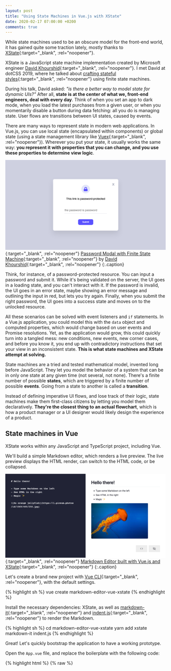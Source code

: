 ```yaml
---
layout: post
title: "Using State Machines in Vue.js with XState"
date: 2020-02-17 07:00:00 +0200
comments: true
---
```


While state machines used to be an obscure model for the front-end world, it has gained quite some traction lately, mostly thanks to [XState][xstate]{:target="_blank", :rel="noopener"}.

XState is a JavaScript state machine implementation created by Microsoft engineer [David Khourshid][github:davidkpiano]{:target="_blank", :rel="noopener"}. I met David at dotCSS 2019, where he talked about [crafting stateful styles][dotconferences:david-khourshid]{:target="_blank", :rel="noopener"} using finite state machines.

During his talk, David asked: *"is there a better way to model state for dynamic UIs?"* After all, **state is at the center of what we, front-end engineers, deal with every day**. Think of when you set an app to dark mode, when you load the latest purchases from a given user, or when you momentarily disable a button during data fetching: all you do is managing state. User flows are transitions between UI states, caused by events.

There are many ways to represent state in modern web applications. In Vue.js, you can use local state (encapsulated within components) or global state (using a state management library like [Vuex][vuex]{:target="_blank", :rel="noopener"}). Wherever you put your state, it usually works the same way: **you represent it with properties that you can change, and you use these properties to determine view logic**.

[![Password Modal with Finite State Machine by David Khourshid](assets/2020-02-17/password-modal-with-fsm-david-khourshid.png)][codepen:davidkpiano:password-xstate]{:target="_blank", :rel="noopener"}
[Password Modal with Finite State Machine][codepen:davidkpiano:password-xstate]{:target="_blank", :rel="noopener"} by [David Khourshid][github:davidkpiano]{:target="_blank", :rel="noopener"}
{:.caption}

Think, for instance, of a password-protected resource. You can input a password and submit it. While it's being validated on the server, the UI goes in a loading state, and you can't interact with it. If the password is invalid, the UI goes in an error state, maybe showing an error message and outlining the input in red, but lets you try again. Finally, when you submit the right password, the UI goes into a success state and moves on to the unlocked resource.

All these scenarios can be solved with event listeners and `if` statements. In a Vue.js application, you could model this with the `data` object and computed properties, which would change based on user events and Promise resolutions. Yet, as the application would grow, this could quickly turn into a tangled mess: new conditions, new events, new corner cases, and before you know it, you end up with contradictory instructions that set your view in an inconsistent state. **This is what state machines and XState attempt at solving.**

State machines are a tried and tested mathematical model, invented long before JavaScript. They let you model the behavior of a system that can be in only one state at any given time (not several, not none). There's a finite number of possible **states**, which are triggered by a finite number of possible **events**. Going from a state to another is called a **transition**.

Instead of defining imperative UI flows, and lose track of their logic, state machines make them first-class citizens by letting you model them declaratively. **They're the closest thing to an actual flowchart**, which is how a product manager or a UI designer would likely design the experience of a product.

## State machines in Vue

XState works within any JavaScript and TypeScript project, including Vue.

We'll build a simple Markdown editor, which renders a live preview. The live preview displays the HTML render, can switch to the HTML code, or be collapsed.

[![Markdown Editor built with Vue.js and XState](assets/2020-02-17/markdown-editor-vue-xstate.png)][markdown-editor-vue-xstate]{:target="_blank", :rel="noopener"}
[Markdown Editor built with Vue.js and XState][markdown-editor-vue-xstate]{:target="_blank", :rel="noopener"}
{:.caption}

Let's create a brand new project with [Vue CLI][vue-cli]{:target="_blank", :rel="noopener"}, with the default settings.

{% highlight sh %}
vue create markdown-editor-vue-xstate
{% endhighlight %}

Install the necessary dependencies: XState, as well as [markdown-it][npm:markdown-it]{:target="_blank", :rel="noopener"} and [indent.js][npm:indent.js]{:target="_blank", :rel="noopener"} to render the Markdown.

{% highlight sh %}
cd markdown-editor-vue-xstate
yarn add xstate markdown-it indent.js
{% endhighlight %}

Great! Let's quickly bootstrap the application to have a working prototype.

Open the `App.vue` file, and replace the boilerplate with the following code:

{% highlight html %}
{% raw %}
<template>
  <div id="app">
    <textarea v-model="content" />
    <div v-html="rendered" />
    <pre>{{ raw }}</pre>
  </div>
</template>

<script>
import MarkdownIt from "markdown-it";
import { indent } from "indent.js";

const md = new MarkdownIt();

export default {
  name: "App",
  data() {
    return {
      content: "# Hello there!\n\n- Type some Markdown on the left\n- See HTML in the right\n- Magic\n\n![An orange jellyfish](https://i.picsum.photos/id/1069/400/250.jpg)"
    };
  },
  computed: {
    rendered() {
      return md.render(this.content);
    },
    raw() {
      return indent.html(this.rendered, {
        tabString: "  "
      });
    }
  }
};
</script>
{% endraw %}
{% endhighlight %}

Great, time to bring XState. We're currently displaying the rendered Markdown as interpreted HTML, and the raw HTML. What about toggling between both? Or collapse the render to extend the editor in full screen?

We can use a state machine to model this.

{% highlight html %}
<script>
import { createMachine, interpret } from "xstate";

const toggleMachine = createMachine({
  id: "toggle",
  initial: "rendered",
  states: {
    rendered: {
      on: { SWITCH: "raw" }
    },
    raw: {
      on: { SWITCH: "rendered" }
    }
  }
});

export default {
  data() {
    return {
      // …
      toggleService: interpret(toggleMachine),
      current: toggleMachine.initialState
    };
  },
  created() {
    this.toggleService
      .onTransition(state => {
        this.current = state;
      })
      .start();
  }
};
</script>
{% endhighlight %}

Let's analyze this code. First, we import `createMachine` and `interpret`. `createMachine` is a factory function that lets us create state machines, while `interpret` allows us to parse and execute it in a runtime environment.

An interpreted, running instance of a statechart is a service, which we add to our `data` object as the `toggleService` property. When we start the application, we set a listener for transitions with the `onTransition` method, which we use to assign the new state on a `current` property, which we initialize to the initial state of the machine. In other words, every time we'll dispatch an event to the state machine (resulting in a transition), **we'll also update our reactive Vue state with the state of the machine**.

Now let's look at the machine itself.

{% highlight js %}
const toggleMachine = createMachine({
  id: "toggle",
  initial: "rendered",
  states: {
    rendered: {
      on: { SWITCH: "raw" }
    },
    raw: {
      on: { SWITCH: "rendered" }
    }
  }
});
{% endhighlight %}

Our machine has two states; `rendered`, which corresponds to rendered Markdown, and `raw`, which represents the raw HTML output. Each state node has an `on` property, containing a mapping of all possible transitions. When receiving the `SWITCH` event while the machine is on the `rendered` state, the machine transitions to `raw`, and vice versa.

We also set an initial state, `rendered`. A state machine must always have a state; it can't be undefined.

This creates our first user flow and starts defining the application state that we can use it in our template.

{% highlight html %}
{% raw %}
<template>
  <div id="app">
    <textarea v-model="content" />
    <div
      v-show="current.matches('rendered')"
      v-html="rendered"
    />
    <pre
      v-show="current.matches('raw')"
    >
      {{ raw }}
    </pre>
  </div>
</template>
{% endraw %}
{% endhighlight %}

Remember, we're exposing our service on the `current` reactive property. This allows us to use the `matches` method to define view logic based on the current state.

In our case, we're showing the rendered Markdown when the state is `rendered`, and the raw HTML when the state is `raw`. Let's add a button to transition between states.

{% highlight html %}
{% raw %}
<template>
  <div id="app">
    <!-- … -->
    <button @click="send('SWITCH')">
      {{ current.matches('raw') ? 'Show rendered Markdown' : 'Show HTML code' }}
    </button>
  </div>
</template>

<script>
export default {
  // …
  methods: {
    send(event) {
      this.toggleService.send(event);
    }
  }
}
</script>
{% endraw %}
{% endhighlight %}

Now, when clicking the button, we'll send a `SWITCH` event to the service. When the current state is `rendered`, it transitions to `raw`, and vice versa. As a result, the UI toggles between rendered Markdown and raw HTML.

Great! What about creating a focus mode now, and allowing the user to fully collapse the preview? **This is where [nested states][xstate:hierarchical]{:target="_blank", :rel="noopener"} and statecharts come into play.**

### Statecharts

**Statecharts are extended state machines.** They introduce additional useful concepts, including nested states. This allows us to compose states into logical groups.

In our case, we want to implement a focus mode where we can collapse the preview. This means that, in addition to being either `rendered` or `raw`, the preview can also be `visible` or `hidden`. Yet, these two new states aren't independent of the first two: **they condition them**. The preview can only be `rendered` or `raw` if it was first `visible`.

This is what nested states allow us to do; **encapsulate a set of states within another**. Let's add our new `visible` and `hidden` states at the root of the machine, and nest our existing `rendered` and `raw` within `visible`.

{% highlight js %}
const toggleMachine = createMachine({
  id: "toggle",
  initial: "visible",
  states: {
    visible: {
      on: {
        TOGGLE: "hidden"
      },
      initial: "rendered",
      states: {
        rendered: {
          on: {
            SWITCH: "raw"
          }
        },
        raw: {
          on: {
            SWITCH: "rendered"
          }
        }
      }
    },
    hidden: {
      on: {
        TOGGLE: "visible"
      }
    }
  }
});
{% endhighlight %}

We've also created a new `TOGGLE` event which switches between `visible` and `hidden`. The `visible` state automatically moves on to its initial child state, `rendered`.

> "Wait… I thought state machines could only be in one state at a time!"

Indeed, state machines are always in a single state at a time. Statecharts don't change that; yet, they introduce the concept of composite states. In our case, the `visible` state is a composite state, composed of sub-states. In XState, this means that our machine can be in state `hidden`, `visible.rendered`, and `visible.raw`.

At this stage, it might become hard to visualize the entire flow. Fortunately, XState provides a nifty tool: [the visualizer][xstate:viz]{:target="_blank", :rel="noopener"}. This lets you paste any XState state machine, and instantly get an interactive visualization.

<iframe width="100%" height="400" src="https://xstate.js.org/viz/?gist=f582c0f27384dcad4f92dea64d94d940"></iframe>

Here, we have a clear vision of our user flow. We know what we can and can't do, when we can do it, and in what state it results. You can use such a tool to debug your statecharts, pair program with fellow developers, and communicate with designers and product managers.

We can now use the new states in our template to implement the focus mode.

{% highlight html %}
{% raw %}
<template>
  <div id="app">
    <textarea v-model="content" />
    <div
      v-show="current.matches('visible.rendered')"
      v-html="rendered"
    />
    <pre
      v-show="current.matches('visible.raw')"
    >
      {{ raw }}
    </pre>
    <button @click="send('SWITCH')">
      {{ current.matches('visible.raw') ? 'Show rendered Markdown' : 'Show HTML code' }}
    </button>
    <button @click="send('TOGGLE')">
      {{ current.matches('hidden') ? 'Show preview' : 'Hide preview' }}
    </button>
  </div>
</template>
{% endraw %}
{% endhighlight %}

Neat! We can now entirely toggle the preview.

Now, if you're testing your application in the browser, you'll notice that when you do, you always go back to the initial `rendered` state, even though you switched it to `raw` before hiding the preview. Better user experience would be to automatically go back to the latest substate when transitioning to `visible`. Fortunately, **statecharts let us manage this with [history nodes][xstate:history]{:target="_blank", :rel="noopener"}**.

### History

A history state node is a particular node that, when you reach it, tells the machine to go to the latest state value of that region. You can have *shallow* history nodes (default), which save only the top-level history value, and *deep* history nodes, which save the entire nested hierarchy.

History is a compelling feature that allows us to memorize in which state we left the preview and resume it whenever we make it `visible`. Let's add it to our state machine.

{% highlight js %}
const toggleMachine = createMachine({
  // …
  states: {
    visible: {
      // …
      states: {
        // …
        memo: {
          type: "history"
        }
      }
    },
    hidden: {
      on: {
        TOGGLE: "visible.memo"
      }
    }
  }
});
{% endhighlight %}

Now, whenever the machine receives a `TOGGLE` event while `hidden`, it resumes the latest substate of `visible`.

<iframe width="100%" height="400" src="https://xstate.js.org/viz/?gist=f582c0f27384dcad4f92dea64d94d940"></iframe>

Our application works well, but it lacks an important feature: **state persistence**. When you're using a tool often, it's pleasant to have it "remember" our preferences. XState lets us achieve that with [state resolution][xstate:persisting-state]{:target="_blank", :rel="noopener"}.

### Persisting and rehydrating state

An XState state is a plain, serializable object literal, which means we can persist it as JSON in a web storage system such as `LocalStorage` and resume it when the user comes back to the application.

First, let's save our state every time a transition happens. It ensures we never "miss" a state change.

{% highlight js %}
export default {
  // …
  created() {
    this.toggleService
      .onTransition(state => {
        this.current = state;

        try {
          const state = JSON.stringify(this.current)
          localStorage.setItem("state", state);
        } catch () {
          console.error("Local storage is unavailable.");
        }
      })
      .start();
  },
};
{% endhighlight %}

If the `LocalStorage` is available (not full, and the browser is not in incognito mode), we persist the current state of the machine as JSON inside it.

We can now use it to hydrate the machine when we start it.

{% highlight js %}
import { createMachine, State, interpret } from 'xstate';

// …

const savedState = JSON.parse(localStorage.getItem("state"));
const previousState = State.create(savedState || toggleMachine.initialState);
const resolvedState = toggleMachine.resolveState(previousState);

// …

export default {
  // …
  created() {
    this.toggleService
      // …
      .start(resolvedState);
  },
};
{% endhighlight %}

If there's nothing in the `LocalStorage`, we use the initial state of the machine. Otherwise, we use the resolved persisted state.

If you try this in your browser, change the state, then refresh, you'll start from where you left off.

Note that **state persistence and data persistence are two different things**. We're currently saving our application state, not the data (the typed Markdown) because this is out of the scope of a state machine. Data state is, by definition, infinite; it doesn't belong to a finite state machine.

To persist data automatically, you can use [Vue watchers][vuejs:watchers]{:target="_blank", :rel="noopener"} to observe the `content` data property, and save it to the `LocalStorage` when it changes. Remember that such operations are slow and synchronous; I recommend you debounce them.

## Is it worth it?

**State machines model the concept of state, and gives it a framework to properly think about it.** It's a shift of mental model which brings many advantages, including the reliability of decades of mathematical formalism. Additionally, it lets you look at state as a self-contained flow chart, which makes it easier to visualize and share with non-developers.

You probably don't need state machines in every project, especially those with minimal state, or when it doesn't change much. However, **they may have a clear advantage over other kinds of state management libraries**, if you need such a mechanism in your project. XState has many more great features to discover, we barely scratched the surface here.

If XState in Vue looks like too much boilerplate, know that it also ships [Vue bindings for the Vue 3 Composition API][xstate:xstate-vue]{:target="_blank", :rel="noopener"}. You can use this flavor to create state machines in your Vue applications with terser, more functional code.

You can also find the final code from this tutorial on [GitHub][github:markdown-editor-vue-xstate]{:target="_blank", :rel="noopener"}.

[xstate]: https://xstate.js.org/
[github:davidkpiano]: https://github.com/davidkpiano
[dotconferences:david-khourshid]: https://www.dotconferences.com/2019/12/david-khourshid-crafting-stateful-styles
[vuex]: https://vuex.vuejs.org/
[codepen:davidkpiano:password-xstate]: https://codepen.io/davidkpiano/pen/WKvPBP
[markdown-editor-vue-xstate]: https://nifty-yalow-295db4.netlify.com/
[vue-cli]: https://cli.vuejs.org/
[npm:markdown-it]: https://github.com/markdown-it/markdown-it
[npm:indent.js]: https://github.com/zebzhao/indent.js
[xstate:hierarchical]: https://xstate.js.org/docs/guides/hierarchical.html
[xstate:viz]: https://xstate.js.org/viz/
[xstate:history]: https://xstate.js.org/docs/guides/history.html
[xstate:persisting-state]: https://xstate.js.org/docs/guides/states.html#persisting-state
[vuejs:watchers]: https://vuejs.org/v2/guide/computed.html#Watchers
[xstate:xstate-vue]: https://xstate.js.org/docs/packages/xstate-vue/#xstate-vue
[github:markdown-editor-vue-xstate]: https://github.com/sarahdayan/markdown-editor-vue-xstate
